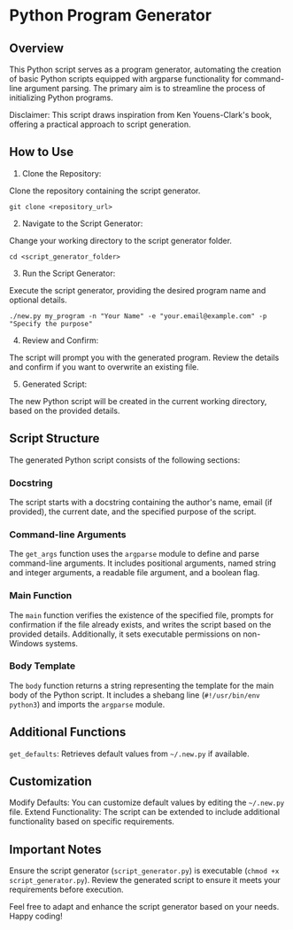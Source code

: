 # Python Program Generator

## Overview

This Python script serves as a program generator, automating the creation of basic Python scripts equipped with argparse functionality for command-line argument parsing. The primary aim is to streamline the process of initializing Python programs.

Disclaimer: This script draws inspiration from Ken Youens-Clark's book, offering a practical approach to script generation.


## How to Use

1. Clone the Repository:

Clone the repository containing the script generator.

```
git clone <repository_url>
```

2. Navigate to the Script Generator:

Change your working directory to the script generator folder.

```
cd <script_generator_folder>
```

3. Run the Script Generator:

Execute the script generator, providing the desired program name and optional details.

```
./new.py my_program -n "Your Name" -e "your.email@example.com" -p "Specify the purpose"
```

4. Review and Confirm:

The script will prompt you with the generated program. Review the details and confirm if you want to overwrite an existing file.

5. Generated Script:

The new Python script will be created in the current working directory, based on the provided details.


## Script Structure

The generated Python script consists of the following sections:

### Docstring
The script starts with a docstring containing the author's name, email (if provided), the current date, and the specified purpose of the script.

### Command-line Arguments
The `get_args` function uses the `argparse` module to define and parse command-line arguments. It includes positional arguments, named string and integer arguments, a readable file argument, and a boolean flag.

### Main Function
The `main` function verifies the existence of the specified file, prompts for confirmation if the file already exists, and writes the script based on the provided details. Additionally, it sets executable permissions on non-Windows systems.

### Body Template
The `body` function returns a string representing the template for the main body of the Python script. It includes a shebang line (`#!/usr/bin/env python3`) and imports the `argparse` module.


## Additional Functions

`get_defaults`: Retrieves default values from `~/.new.py` if available.


## Customization

Modify Defaults: You can customize default values by editing the `~/.new.py` file.
Extend Functionality: The script can be extended to include additional functionality based on specific requirements.


## Important Notes

Ensure the script generator (`script_generator.py`) is executable (`chmod +x script_generator.py`).
Review the generated script to ensure it meets your requirements before execution.

Feel free to adapt and enhance the script generator based on your needs. Happy coding!
